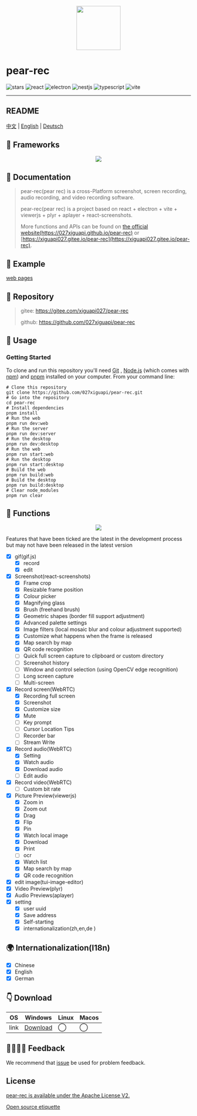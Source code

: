 <p align="center">
  <img src="https://027xiguapi.github.io/pear-rec/logo.png"  height="120"  />
  <h1>pear-rec</h1>
  <p>
    <img src="https://img.shields.io/github/stars/027xiguapi/pear-rec" alt="stars">
    <img src="https://img.shields.io/badge/react-v18-blue" alt="react">
    <img src="https://img.shields.io/badge/electron-v26-blue" alt="electron">
    <img src="https://img.shields.io/badge/nestjs-v3-blue" alt="nestjs">
    <img src="https://img.shields.io/badge/-TypeScript-blue?logo=typescript&logoColor=white" alt="typescript">
    <img src="https://img.shields.io/badge/-Vite-blue?logo=vite&logoColor=white" alt="vite">
  </p>
</p>

---

## README

[中文](README.zh-CN.md) | [English](README.md) | [Deutsch](README.de-DE.md)

## 🧱 Frameworks

<center>
  <img src="https://027xiguapi.github.io/pear-rec/imgs/1700442414996.jpg" />
</center>

## 📖 Documentation

> pear-rec(pear rec) is a cross-Platform screenshot, screen recording, audio recording, and video recording software.
>
> pear-rec(pear rec) is a project based on react + electron + vite + viewerjs + plyr + aplayer + react-screenshots.
>
> More functions and APIs can be found on [the official website(https://027xiguapi.github.io/pear-rec)](https://027xiguapi.github.io/pear-rec) or [https://xiguapi027.gitee.io/pear-rec](https://xiguapi027.gitee.io/pear-rec).

## 🌰 Example

[web pages](https://pear-rec-xiguapi.vercel.app/)

## 🧲 Repository

> gitee: https://gitee.com/xiguapi027/pear-rec
>
> github: https://github.com/027xiguapi/pear-rec

## 🔨 Usage

### Getting Started

To clone and run this repository you'll need [Git](https://git-scm.com) , [Node.js](https://nodejs.org/en/download/) (which comes with [npm](https://www.npmjs.com/)) and [pnpm](https://pnpm.io/) installed on your computer. From your command line:

```shell
# Clone this repository
git clone https://github.com/027xiguapi/pear-rec.git
# Go into the repository
cd pear-rec
# Install dependencies
pnpm install
# Run the web
pnpm run dev:web
# Run the server
pnpm run dev:server
# Run the desktop
pnpm run dev:desktop
# Run the web
pnpm run start:web
# Run the desktop
pnpm run start:desktop
# Build the web
pnpm run build:web
# Build the desktop
pnpm run build:desktop
# Clear node_modules
pnpm run clear
```

## 🥰 Functions

<center>
  <img src="https://027xiguapi.github.io/pear-rec/assets/home.7d9162cb.jpg" />
</center>

Features that have been ticked are the latest in the development process but may not have been released in the latest version

- [x] gif(gif.js)
  - [x] record
  - [x] edit
- [x] Screenshot(react-screenshots)
  - [x] Frame crop
  - [x] Resizable frame position
  - [x] Colour picker
  - [x] Magnifying glass
  - [x] Brush (freehand brush)
  - [x] Geometric shapes (border fill support adjustment)
  - [x] Advanced palette settings
  - [x] Image filters (local mosaic blur and colour adjustment supported)
  - [x] Customize what happens when the frame is released
  - [x] Map search by map
  - [x] QR code recognition
  - [ ] Quick full screen capture to clipboard or custom directory
  - [ ] Screenshot history
  - [ ] Window and control selection (using OpenCV edge recognition)
  - [ ] Long screen capture
  - [ ] Multi-screen
- [x] Record screen(WebRTC)
  - [x] Recording full screen
  - [x] Screenshot
  - [x] Customize size
  - [x] Mute
  - [ ] Key prompt
  - [ ] Cursor Location Tips
  - [ ] Recorder bar
  - [ ] Stream Write
- [x] Record audio(WebRTC)
  - [x] Setting
  - [x] Watch audio
  - [x] Download audio
  - [ ] Edit audio
- [x] Record video(WebRTC)
  - [ ] Custom bit rate
- [x] Picture Preview(viewerjs)
  - [x] Zoom in
  - [x] Zoom out
  - [x] Drag
  - [x] Flip
  - [x] Pin
  - [x] Watch local image
  - [x] Download
  - [x] Print
  - [ ] ocr
  - [x] Watch list
  - [x] Map search by map
  - [x] QR code recognition
- [x] edit image(tui-image-editor)
- [x] Video Preview(plyr)
- [x] Audio Previews(aplayer)
- [x] setting
  - [x] user uuid
  - [x] Save address
  - [x] Self-starting
  - [x] internationalization(zh,en,de )

## 🌍 Internationalization(I18n)

- [x] Chinese
- [x] English
- [x] German

## 👇 Download

| OS   | Windows                                                     | Linux | Macos |
| ---- | ----------------------------------------------------------- | ----- | ----- |
| link | [Download](https://github.com/027xiguapi/pear-rec/releases) | ◯     | ◯     |

## 👨‍👨‍👦‍👦 Feedback

We recommend that [issue](https://github.com/027xiguapi/pear-rec/issues) be used for problem feedback.

## License

[pear-rec is available under the Apache License V2.](LICENSE)

[Open source etiquette](https://developer.mozilla.org/en-US/docs/MDN/Community/Open_source_etiquette)
